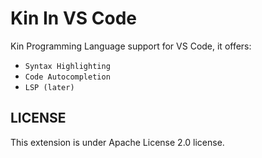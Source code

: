 # Kin In VS Code

Kin Programming Language support for VS Code, it offers:

- `Syntax Highlighting`
- `Code Autocompletion`
- `LSP (later)`

## LICENSE

This extension is under Apache License 2.0 license.
